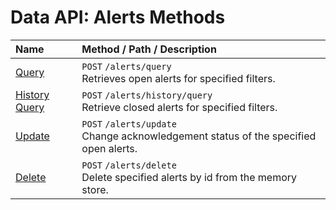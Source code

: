 # Data API: Alerts Methods

| **Name** | **Method** / **Path** / **Description** |
|:---|:---|
| [Query](./query.md) | `POST` `/alerts/query` <br>Retrieves open alerts for specified filters. |
| [History Query](./history-query.md) | `POST` `/alerts/history/query` <br>Retrieve closed alerts for specified filters. |
| [Update](./update.md) | `POST` `/alerts/update` <br>Change acknowledgement status of the specified open alerts. |
| [Delete](./delete.md) | `POST` `/alerts/delete` <br>Delete specified alerts by id from the memory store. |